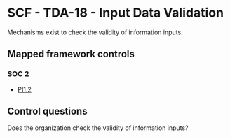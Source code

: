 # SCF - TDA-18 - Input Data Validation
Mechanisms exist to check the validity of information inputs. 
## Mapped framework controls
### SOC 2
- [PI1.2](../soc2/pi12.md)
  
## Control questions
Does the organization check the validity of information inputs? 
  